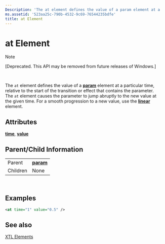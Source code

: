 ```yaml
---
Description: 'The at element defines the value of a param element at a particular time, relative to the start of the transition or effect that contains the parameter.'
ms.assetid: '523aa25c-790b-4532-9c69-76544235bdfe'
title: at Element
---
```


# at Element

> [!Note]  
> \[Deprecated. This API may be removed from future releases of Windows.\]

 

The `at` element defines the value of a [**param**](param-element.md) element at a particular time, relative to the start of the transition or effect that contains the parameter. The `at` element causes the parameter to jump abruptly to the new value at the given time. For a smooth progression to a new value, use the [**linear**](linear-element.md) element.

## Attributes

[**time**](time-attribute.md), [**value**](value-attribute.md)

## Parent/Child Information



|          |                                |
|----------|--------------------------------|
| Parent   | [**param**](param-element.md) |
| Children | None                           |



 

## Examples


```XML
<at time="1" value="0.5" />
```



## See also

<dl> <dt>

[XTL Elements](xtl-elements.md)
</dt> </dl>

 

 



